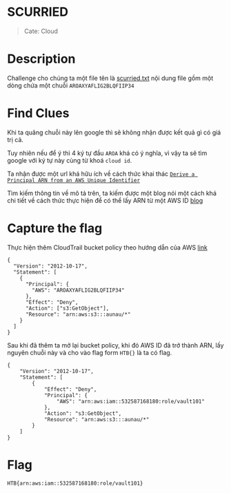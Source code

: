 # SCURRIED

> Cate: Cloud

# Description

Challenge cho chúng ta một file tên là [scurried.txt](/HTB2024/cloud_scurried/files/scurried.txt) nội dung file gồm một dòng chứa một chuỗi `AROAXYAFLIG2BLQFIIP34`

# Find Clues

Khi ta quăng chuỗi này lên google thì sẽ không nhận được kết quả gì có giá trị cả.

Tuy nhiên nếu để ý thì 4 ký tự đầu `AROA` khá có ý nghĩa, vì vậy ta sẽ tìm google với ký tự này cùng từ khoá `cloud id`.

Ta nhận được một url khá hữu ích về cách thức khai thác [`Derive a Principal ARN from an AWS Unique Identifier`](https://hackingthe.cloud/aws/enumeration/enumerate_principal_arn_from_unique_id/)

Tìm kiếm thông tin về mô tả trên, ta kiếm được một blog nói một cách khá chi tiết về cách thức thực hiện để có thể lấy ARN từ một AWS ID [blog](https://awsteele.com/blog/2023/11/19/reversing-aws-iam-unique-ids.html)

# Capture the flag

Thực hiện thêm CloudTrail bucket policy theo hướng dẫn của AWS [link](https://docs.aws.amazon.com/awscloudtrail/latest/userguide/create-s3-bucket-policy-for-cloudtrail.html)

```
{
  "Version": "2012-10-17",
  "Statement": [
    {
      "Principal": {
        "AWS": "AROAXYAFLIG2BLQFIIP34"
      },
      "Effect": "Deny",
      "Action": ["s3:GetObject"],
      "Resource": "arn:aws:s3:::aunau/*"
    }
  ]
}
```

Sau khi đã thêm ta mở lại bucket policy, khi đó AWS ID đã trở thành ARN, lấy nguyên chuỗi này và cho vào flag form `HTB{}` là ta có flag.

```
{
    "Version": "2012-10-17",
    "Statement": [
        {
            "Effect": "Deny",
            "Principal": {
                "AWS": "arn:aws:iam::532587168180:role/vault101"
            },
            "Action": "s3:GetObject",
            "Resource": "arn:aws:s3:::aunau/*"
        }
    ]
}
```

# Flag

`HTB{arn:aws:iam::532587168180:role/vault101}`